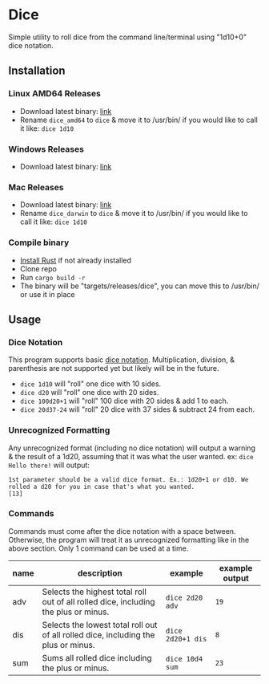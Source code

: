# Dice
Simple utility to roll dice from the command line/terminal using "1d10+0" dice notation.

## Installation
### Linux AMD64 Releases
  - Download latest binary: [link](https://github.com/satetheus/dice/releases/latest/download/dice_amd64)
  - Rename `dice_amd64` to `dice` & move it to /usr/bin/ if you would like to call it like: `dice 1d10`

### Windows Releases
  - Download latest binary: [link](https://github.com/satetheus/dice/releases/latest/download/dice.exe)

### Mac Releases
  - Download latest binary: [link](https://github.com/satetheus/dice/releases/latest/download/dice_darwin)
  - Rename `dice_darwin` to `dice` & move it to /usr/bin/ if you would like to call it like: `dice 1d10`

### Compile binary
  - [Install Rust](https://rustup.rs/) if not already installed
  - Clone repo
  - Run `cargo build -r`
  - The binary will be "targets/releases/dice", you can move this to /usr/bin/ or use it in place

## Usage
### Dice Notation
This program supports basic [dice notation](https://en.wikipedia.org/wiki/Dice_notation). Multiplication, division, & parenthesis are not supported yet but likely will be in the future.
 - `dice 1d10` will "roll" one dice with 10 sides.
 - `dice d20` will "roll" one dice with 20 sides.
 - `dice 100d20+1` will "roll" 100 dice with 20 sides & add 1 to each.
 - `dice 20d37-24` will "roll" 20 dice with 37 sides & subtract 24 from each.

### Unrecognized Formatting
Any unrecognized format (including no dice notation) will output a warning & the result of a 1d20, assuming that it was what the user wanted.
ex: `dice Hello there!` will output:
```
1st parameter should be a valid dice format. Ex.: 1d20+1 or d10. We rolled a d20 for you in case that's what you wanted.
[13]
```

### Commands
Commands must come after the dice notation with a space between. Otherwise, the program will treat it as unrecognized formatting like in the above section.
Only 1 command can be used at a time.

| name | description                                                                         | example           | example output |
| ---- | -------------                                                                       | -------           | -------------- |
| adv  | Selects the highest total roll out of all rolled dice, including the plus or minus. | `dice 2d20 adv`   | `19`           |
| dis  | Selects the lowest total roll out of all rolled dice, including the plus or minus.  | `dice 2d20+1 dis` | `8`            |
| sum  | Sums all rolled dice including the plus or minus.                                   | `dice 10d4 sum`   | `23`           |

